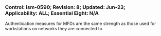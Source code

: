 ### Control: ism-0590; Revision: 8; Updated: Jun-23; Applicability: ALL; Essential Eight: N/A
<p>Authentication measures for MFDs are the same strength as those used for workstations on networks they are connected to.</p>